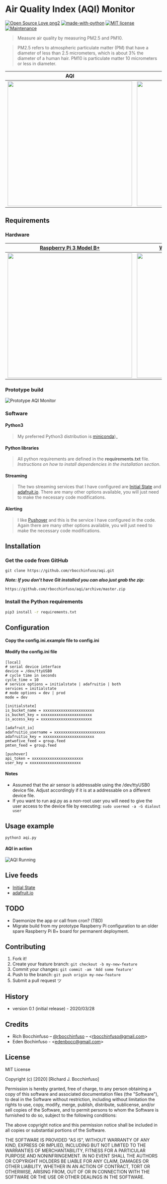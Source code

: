 # Air Quality Index (AQI) Monitor
[![Open Source Love png2](https://badges.frapsoft.com/os/v2/open-source.png?v=103)](https://github.com/ellerbrock/open-source-badges/)
[![made-with-python](https://img.shields.io/badge/Made%20with-Python-1f425f.svg)](https://www.python.org/)
[![MIT license](https://img.shields.io/badge/License-MIT-blue.svg)](https://lbesson.mit-license.org/)
[![Maintenance](https://img.shields.io/badge/Maintained%3F-yes-green.svg)](https://GitHub.com/Naereen/StrapDown.js/graphs/commit-activity)

> Measure air quality by measuring PM2.5 and PM10.

> PM2.5 refers to atmospheric particulate matter (PM) that have a diameter of less than 2.5 micrometers, which is about 3% the diameter of a human hair.  PM10 is particulate matter 10 micrometers or less in diameter.


<table>
<thead>
	<tr>
		<th>AQI</th>
		<th>PM : Human Hair Comparison</th>
	</tr>
</thead>
<tbody>
	<tr>
		<td><img src="https://miro.medium.com/max/2000/0*vzT6W-NevzPXAKls.png" width=400 align=center></td>
		<td><img src="https://www.epa.gov/sites/production/files/2016-09/pm2.5_scale_graphic-color_2.jpg" width=400 align=center></td>
	</tr>
</tbody>
</table>


## Requirements

### Hardware

<table>
<thead>
	<tr>
		<th><a href="https://www.amazon.com/CanaKit-Raspberry-Power-Supply-Listed/dp/B07BC6WH7V/ref=sr_1_3?crid=1UWQJWRZPS97T&dchild=1&keywords=raspberry+pi+3+b%2B&qid=1585869622&sprefix=rasp%2Caps%2C153&sr=8-3" target="_blank">Raspberry Pi 3 Model B+</a></th>
		<th><a href="https://www.amazon.com/gp/product/B07M9TP393/ref=ppx_yo_dt_b_asin_title_o07_s00?ie=UTF8&psc=1" target="_blank">WINGONEER PM Sensor SDS011</a></th>
	</tr>
</thead>
<tbody>
	<tr>
		<td><img src="https://cdn.sparkfun.com//assets/parts/1/2/8/2/8/14643-Raspberry_Pi_3_B_-05.jpg" width=400 align=center></td>
		<td><img src="https://images-na.ssl-images-amazon.com/images/I/61j%2BtLFRTQL._AC_SL1000_.jpg" width=400 align=center></td>
	</tr>
</tbody>
</table>

### Prototype build
![Prototype AQI Monitor](https://i.imgur.com/Hh3Xk6f.jpg)


### Software
#### Python3
> My preferred Python3 distribution is <a href="https://docs.conda.io/en/latest/miniconda.html" target="_blank">miniconda</a>)_

#### Python libraries
> All python requirements are defined in the **requirements.txt** file.  
*Instructions on how to install dependencies in the installation section.*

#### Streaming
> The two streaming services that I have configured are <a href="https://www.initialstate.com/" target="_blank">Initial State</a> and <a href="https://io.adafruit.com/" target="_blank">adafruit.io</a>.  There are many other options available, you will just need to make the necessary code modifications.

#### Alerting
> I like <a href="https://pushover.net/" target="_blank">Pushover</a> and this is the service I have configured in the code.  Again there are many other options available, you will just need to make the necessary code modifications.

## Installation
### Get the code from GitHub
```
git clone https://github.com/rbocchinfuso/aqi.git
```  
***Note: If you don't have Git installed you can also just grab the zip:***
```
https://github.com/rbocchinfuso/aqi/archive/master.zip
```
### Install the Python requirements
```sh
pip3 install -r requirements.txt
```

## Configuration
#### Copy the config.ini.example file to config.ini
#### Modify the config.ini file
```
[local]
# serial device interface
device = /dev/ttyUSB0
# cycle time in seconds
cycle_time = 10
# service options = initialstate | adafruitio | both
services = initialstate
# mode options = dev | prod
mode = dev

[initialstate]
is_bucket_name = xxxxxxxxxxxxxxxxxxxxxxx
is_bucket_key = xxxxxxxxxxxxxxxxxxxxxxx
is_access_key = xxxxxxxxxxxxxxxxxxxxxxx

[adafruit_io]
adafruitio_username = xxxxxxxxxxxxxxxxxxxxxxx
adafruitio_key = xxxxxxxxxxxxxxxxxxxxxxx
pmtwofive_feed = group.feed
pmten_feed = group.feed

[pushover]
api_token = xxxxxxxxxxxxxxxxxxxxxxx
user_key = xxxxxxxxxxxxxxxxxxxxxxx
```

#### Notes
- Assumed that the air sensor is addressable using the /dev/ttyUSB0 device file.  Adjust accordingly if it is at a addressable on a different device file.
- If you want to run aqi.py as a non-root user you will need to give the user access to the device file by executing: `sudo usermod -a -G dialout user`

## Usage example

```
python3 aqi.py
```
#### AQI in action
![AQI Running](https://imgur.com/9PpWukl.gif)


## Live feeds
- <a href="https://go.init.st/79kh78w" target="_blank">Initial State</a>
- <a href="https://io.adafruit.com/rbocchinfuso/dashboards/air-quality" target="_blank">adafruit.io</a>

## TODO
- Daemonize the app or call from cron? (TBD)
- Migrate build from my prototype Raspberry Pi configuration to an older spare Raspberry Pi B+ board for permanent deployment.

## Contributing
1. Fork it!
2. Create your feature branch: `git checkout -b my-new-feature`
3. Commit your changes: `git commit -am 'Add some feature'`
4. Push to the branch: `git push origin my-new-feature`
5. Submit a pull request ツ

## History
-  version 0.1 (initial release) - 2020/03/28


## Credits
- Rich Bocchinfuso – [@rbocchinfuso](https://twitter.com/rbochcinfuso) – <<rbocchinfuso@gmail.com>>
- Eden Bochinfuso - <<edenbocc@gmail.com>>

## License
MIT License

Copyright (c) [2020] [Richard J. Bocchinfuso]

Permission is hereby granted, free of charge, to any person obtaining a copy
of this software and associated documentation files (the "Software"), to deal
in the Software without restriction, including without limitation the rights
to use, copy, modify, merge, publish, distribute, sublicense, and/or sell
copies of the Software, and to permit persons to whom the Software is
furnished to do so, subject to the following conditions:

The above copyright notice and this permission notice shall be included in all
copies or substantial portions of the Software.

THE SOFTWARE IS PROVIDED "AS IS", WITHOUT WARRANTY OF ANY KIND, EXPRESS OR
IMPLIED, INCLUDING BUT NOT LIMITED TO THE WARRANTIES OF MERCHANTABILITY,
FITNESS FOR A PARTICULAR PURPOSE AND NONINFRINGEMENT. IN NO EVENT SHALL THE
AUTHORS OR COPYRIGHT HOLDERS BE LIABLE FOR ANY CLAIM, DAMAGES OR OTHER
LIABILITY, WHETHER IN AN ACTION OF CONTRACT, TORT OR OTHERWISE, ARISING FROM,
OUT OF OR IN CONNECTION WITH THE SOFTWARE OR THE USE OR OTHER DEALINGS IN THE
SOFTWARE.

